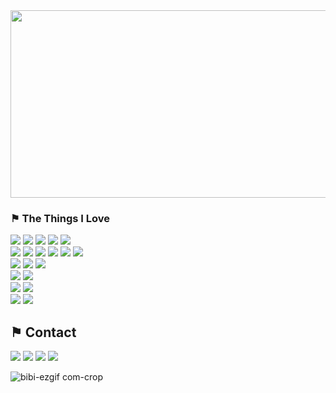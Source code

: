 <a href="https://github.com/devxb/gitanimals">
<img
  src="https://render.gitanimals.org/farms/chromeheartz"
  width="600"
  height="300"
/>
</a>
 
### &#9873; The Things I Love

<span><a href="https://developer.mozilla.org/ko/docs/Web/JavaScript"><img src="https://img.shields.io/badge/javascript-%23323330.svg?style=for-the-badge&logo=javascript&logoColor=%23F7DF1E"></a></span>
<span><a href="https://www.typescriptlang.org/"><img src="https://img.shields.io/badge/TypeScript-007ACC?style=for-the-badge&logo=typescript&logoColor=white"></a></span>
<span><a href="https://ko.reactjs.org/"><img src="https://img.shields.io/badge/react-%2320232a.svg?style=for-the-badge&logo=react&logoColor=%2361DAFB"></a></span>
<span><a href="https://nextjs.org/"><img src="https://img.shields.io/badge/-Next.js-23F7DF1E?style=for-the-badge&logo=Next.js&logoColor=white&color=000000"></a></span>
<span><a href="https://reactnative.dev/"><img src="https://img.shields.io/badge/reactnative-%2320232a.svg?style=for-the-badge&logo=react&logoColor=%2361DAFB"></a></span>
<br />
<span><a href="https://tanstack.com/query/latest"><img src="https://img.shields.io/badge/-TanStackQuery-61DAFB?style=for-the-badge&logo=ReactQuery&logoColor=white"></a></span>
<span><a href="https://ko.redux.js.org/introduction/getting-started/"><img src="https://img.shields.io/badge/-Redux-23F7DF1E?style=for-the-badge&logo=Redux&logoColor=white&color=764abc"></a></span>
<span><a href="https://recoiljs.org/ko/"><img src="https://img.shields.io/badge/-Recoil-23F7DF1E?style=for-the-badge&logo=Recoil&logoColor=white&color=3578e5"></a></span>
<span><a href="https://redux-toolkit.js.org/"><img src="https://img.shields.io/badge/redux--toolkit-%23593d88.svg?style=for-the-badge&logo=redux&logoColor=white"></a></span>
<span><a href="https://github.com/redux-saga/redux-saga"><img src="https://img.shields.io/badge/redux--saga-999999.svg?style=for-the-badge&logo=reduxsaga&logoColor=white"></a></span>
<span><a href="https://github.com/mobxjs"><img src="https://img.shields.io/badge/mobx-FF7102?style=for-the-badge&logo=MobX-State-Tree&logoColor=white"></a></span>
<br />
<span><a href="https://sass-lang.com/"><img src="https://img.shields.io/badge/-Sass-23F7DF1E?style=for-the-badge&logo=Sass&logoColor=white&color=cd6699"></a></span>
<span><a href="https://styled-components.com/"><img src="https://img.shields.io/badge/-styledComponents-23F7DF1E?style=for-the-badge&logo=styledcomponents&logoColor=white&color=DB7093"></a></span>
<span><a href="https://tailwindcss.com/"><img src="https://img.shields.io/badge/-tailwind-06B6D4?style=for-the-badge&logo=TailwindCss&logoColor=white"></a></span>
<br />
<span><a href="https://jestjs.io/"><img src="https://img.shields.io/badge/-Jest-C21325?style=for-the-badge&logo=Jest&logoColor=white"></a></span>
<span><a href="https://testing-library.com/"><img src="https://img.shields.io/badge/-TestingLibrary-E33332?style=for-the-badge&logo=TestingLibrary&logoColor=white"></a></span>
<br />
<span><a href="https://webpack.kr/"><img src="https://img.shields.io/badge/webpack-%238DD6F9.svg?style=for-the-badge&logo=webpack&logoColor=black"></a></span>
<span><a href="https://babeljs.io/"><img src="https://img.shields.io/badge/babel-F9DC3E.svg?style=for-the-badge&logo=babel&logoColor=black"></a></span>
<br/>
<span><img src="https://img.shields.io/badge/Git-F05032?style=for-the-badge&logo=Git&logoColor=white"></span>
<span><img src="https://img.shields.io/badge/GitHub-181717?style=for-the-badge&logo=GitHub&logoColor=white"></span>

## &#9873; Contact

<a href="http://bibiboy.co.kr"><img src="https://img.shields.io/badge/Portfolio-FF3633?style=for-the-badge&logo=Micro.blog&logoColor=white" /></a>
<a href="https://velog.io/@bibiboy"><img src="https://img.shields.io/badge/velog-20C997?style=for-the-badge&logo=Velog&logoColor=white" /></a>
<a href="https://www.instagram.com/barnesquiat/"><img src="https://img.shields.io/badge/instagram-E4405F?style=for-the-badge&logo=Instagram&logoColor=white" /></a>
<a href="mailto:barnesquiat@gmail.com"><img src="https://img.shields.io/badge/Mail-EA4335?style=for-the-badge&logo=Gmail&logoColor=white" /></a>

![bibi-ezgif com-crop](https://github.com/user-attachments/assets/83b0d118-2b03-4069-8176-7d76620eb770)
